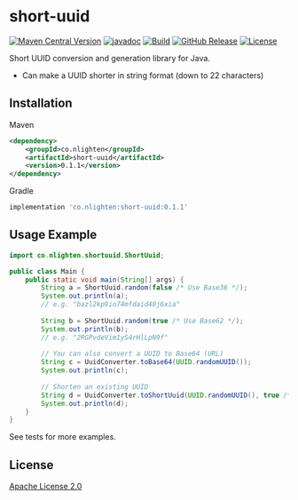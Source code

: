 # short-uuid

[![Maven Central Version](https://img.shields.io/maven-central/v/co.nlighten/short-uuid)](https://central.sonatype.com/artifact/co.nlighten/short-uuid)
[![javadoc](https://javadoc.io/badge2/co.nlighten/short-uuid/javadoc.svg)](https://javadoc.io/doc/co.nlighten/short-uuid)
[![Build](https://github.com/nlighten-oss/short-uuid/actions/workflows/ci.yml/badge.svg?branch=main)](https://github.com/nlighten-oss/short-uuid/actions/workflows/ci.yml)
[![GitHub Release](https://img.shields.io/github/v/release/nlighten-oss/short-uuid)](https://github.com/nlighten-oss/short-uuid/releases)
[![License](https://img.shields.io/github/license/nlighten-oss/short-uuid)](./LICENSE)

Short UUID conversion and generation library for Java.
- Can make a UUID shorter in string format (down to 22 characters)

## Installation

Maven
```xml
<dependency>
    <groupId>co.nlighten</groupId>
    <artifactId>short-uuid</artifactId>
    <version>0.1.1</version>
</dependency>
```

Gradle
```groovy
implementation 'co.nlighten:short-uuid:0.1.1'
```

## Usage Example

```java
import co.nlighten.shortuuid.ShortUuid;

public class Main {
    public static void main(String[] args) {
        String a = ShortUuid.random(false /* Use Base36 */);
        System.out.println(a);
        // e.g. "bazl2kp9io74mfdaid40j6xia"
        
        String b = ShortUuid.random(true /* Use Base62 */);
        System.out.println(b);
        // e.g. "2RGPvdeVim1yS4rHlLpN9f"
        
        // You can also convert a UUID to Base64 (URL)
        String c = UuidConverter.toBase64(UUID.randomUUID());
        System.out.println(c);
        
        // Shorten an existing UUID
        String d = UuidConverter.toShortUuid(UUID.randomUUID(), true /* Use Base62 */);
        System.out.println(d);
    }
}
```

See tests for more examples.

## License

[Apache License 2.0](./LICENSE)
